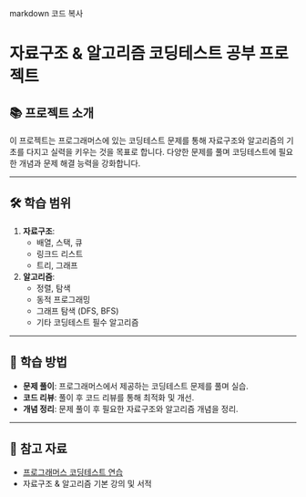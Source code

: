 
markdown
코드 복사
# 자료구조 & 알고리즘 코딩테스트 공부 프로젝트

## 📚 프로젝트 소개
이 프로젝트는 프로그래머스에 있는 코딩테스트 문제를 통해 자료구조와 알고리즘의 기초를 다지고 실력을 키우는 것을 목표로 합니다. 다양한 문제를 풀며 코딩테스트에 필요한 개념과 문제 해결 능력을 강화합니다.

---

## 🛠️ 학습 범위
1. **자료구조**:
    - 배열, 스택, 큐
    - 링크드 리스트
    - 트리, 그래프
2. **알고리즘**:
    - 정렬, 탐색
    - 동적 프로그래밍
    - 그래프 탐색 (DFS, BFS)
    - 기타 코딩테스트 필수 알고리즘

---

## 🚀 학습 방법
- **문제 풀이**: 프로그래머스에서 제공하는 코딩테스트 문제를 풀며 실습.
- **코드 리뷰**: 풀이 후 코드 리뷰를 통해 최적화 및 개선.
- **개념 정리**: 문제 풀이 후 필요한 자료구조와 알고리즘 개념을 정리.

---

## 🔗 참고 자료
- [프로그래머스 코딩테스트 연습](https://programmers.co.kr/learn/challenges)
- 자료구조 & 알고리즘 기본 강의 및 서적